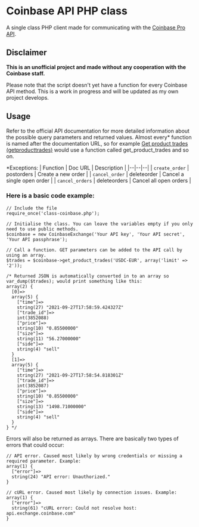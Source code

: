 
# Coinbase API PHP class
A single class PHP client made for communicating with the [Coinbase Pro API](https://docs.cloud.coinbase.com/exchange/reference/).

## Disclaimer
**This is an unofficial project and made without any cooperation with the Coinbase staff.**

Please note that the script doesn't yet have a function for every Coinbase API method. This is a work in progress and will be updated as my own project develops.
## Usage
Refer to the official API documentation for more detailed information about the possible query parameters and returned values. Almost every* function is named after the documentation URL, so for example [Get product trades (getproducttrades)](https://docs.cloud.coinbase.com/exchange/reference/exchangerestapi_getproducttrades) would use a function called get_product_trades and so on.

*Exceptions:
| Function | Doc URL | Description |
|--|--|--|
| `create_order` | postorders | Create a new order |
| `cancel_order` | deleteorder | Cancel a single open order |
| `cancel_orders` | deleteorders | Cancel all open orders |


### Here is a basic code example:

    // Include the file
    require_once('class-coinbase.php');
	
	// Initialise the class. You can leave the variables empty if you only need to use public methods.
    $coinbase = new CoinbaseExchange('Your API key', 'Your API secret', 'Your API passphrase');

	// Call a function. GET parameters can be added to the API call by using an array.
    $trades = $coinbase->get_product_trades('USDC-EUR', array('limit' => '2'));
    
    /* Returned JSON is automatically converted in to an array so var_dump($trades); would print something like this:
    array(2) {
      [0]=>
      array(5) {
        ["time"]=>
        string(27) "2021-09-27T17:58:59.424327Z"
        ["trade_id"]=>
        int(3852088)
        ["price"]=>
        string(10) "0.85500000"
        ["size"]=>
        string(11) "56.27000000"
        ["side"]=>
        string(4) "sell"
      }
      [1]=>
      array(5) {
        ["time"]=>
        string(27) "2021-09-27T17:58:54.818301Z"
        ["trade_id"]=>
        int(3852087)
        ["price"]=>
        string(10) "0.85500000"
        ["size"]=>
        string(13) "1498.71000000"
        ["side"]=>
        string(4) "sell"
      }
    } */


Errors will also be returned as arrays. There are basically two types of errors that could occur:

	// API error. Caused most likely by wrong credentials or missing a required parameter. Example:
	array(1) {
	  ["error"]=>
	  string(24) "API error: Unauthorized."
	}
	
    // cURL error. Caused most likely by connection issues. Example:
    array(1) {
	  ["error"]=>
	  string(61) "cURL error: Could not resolve host: api.exchange.coinbase.com"
	}